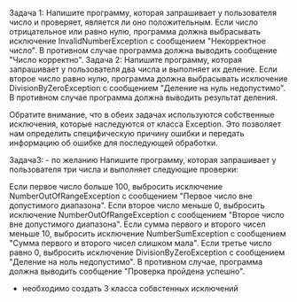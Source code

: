 Задача 1:
Напишите программу, которая запрашивает у пользователя число и проверяет, является ли оно положительным. Если число отрицательное или равно нулю, программа должна выбрасывать исключение InvalidNumberException с сообщением "Некорректное число". В противном случае программа должна выводить сообщение "Число корректно".
Задача 2:
Напишите программу, которая запрашивает у пользователя два числа и выполняет их деление. Если второе число равно нулю, программа должна выбрасывать исключение DivisionByZeroException с сообщением "Деление на нуль недопустимо". В противном случае программа должна выводить результат деления.

Обратите внимание, что в обеих задачах используются собственные исключения, которые наследуются от класса Exception. Это позволяет нам определить специфическую причину ошибки и передать информацию об ошибке для последующей обработки.

Задача3: - по желанию
Напишите программу, которая запрашивает у пользователя три числа и выполняет следующие проверки:

Если первое число больше 100, выбросить исключение NumberOutOfRangeException с сообщением "Первое число вне допустимого диапазона".
Если второе число меньше 0, выбросить исключение NumberOutOfRangeException с сообщением "Второе число вне допустимого диапазона".
Если сумма первого и второго чисел меньше 10, выбросить исключение NumberSumException с сообщением "Сумма первого и второго чисел слишком мала".
Если третье число равно 0, выбросить исключение DivisionByZeroException с сообщением "Деление на ноль недопустимо".
В противном случае, программа должна выводить сообщение "Проверка пройдена успешно".
- необходимо создать 3 класса собвстенных исключений